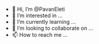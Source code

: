 - 👋 Hi, I’m @PavanEleti
- 👀 I’m interested in ...
- 🌱 I’m currently learning ...
- 💞️ I’m looking to collaborate on ...
- 📫 How to reach me ...

<!---
PavanEleti/PavanEleti is a ✨ special ✨ repository because its `README.md` (this file) appears on your GitHub profile.
You can click the Preview link to take a look at your changes.
--->
